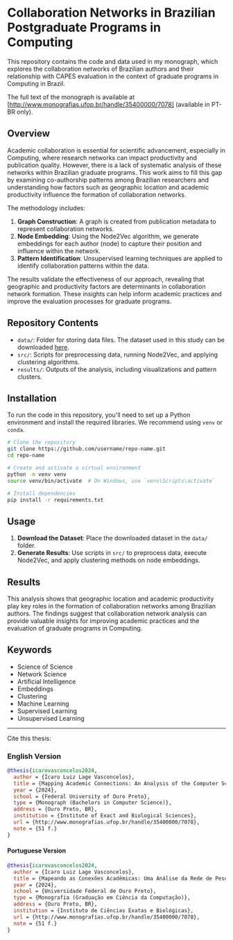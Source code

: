 # Collaboration Networks in Brazilian Postgraduate Programs in Computing

This repository contains the code and data used in my monograph, which explores the collaboration networks of Brazilian authors and their relationship with CAPES evaluation in the context of graduate programs in Computing in Brazil.

The full text of the monograph is available at [http://www.monografias.ufop.br/handle/35400000/7078] (available in PT-BR only).

## Overview

Academic collaboration is essential for scientific advancement, especially in Computing, where research networks can impact productivity and publication quality. However, there is a lack of systematic analysis of these networks within Brazilian graduate programs. This work aims to fill this gap by examining co-authorship patterns among Brazilian researchers and understanding how factors such as geographic location and academic productivity influence the formation of collaboration networks.

The methodology includes:
1. **Graph Construction**: A graph is created from publication metadata to represent collaboration networks.
2. **Node Embedding**: Using the Node2Vec algorithm, we generate embeddings for each author (node) to capture their position and influence within the network.
3. **Pattern Identification**: Unsupervised learning techniques are applied to identify collaboration patterns within the data.

The results validate the effectiveness of our approach, revealing that geographic and productivity factors are determinants in collaboration network formation. These insights can help inform academic practices and improve the evaluation processes for graduate programs.

## Repository Contents

- `data/`: Folder for storing data files. The dataset used in this study can be downloaded [here](https://docs.google.com/spreadsheets/d/1aDyvwiUHiDZre47Z0AOml0D7gS17mgfFFbqSJ6Svi64/export?format=csv&gid=716386560).
- `src/`: Scripts for preprocessing data, running Node2Vec, and applying clustering algorithms.
- `results/`: Outputs of the analysis, including visualizations and pattern clusters.

## Installation

To run the code in this repository, you'll need to set up a Python environment and install the required libraries. We recommend using `venv` or `conda`.

```bash
# Clone the repository
git clone https://github.com/username/repo-name.git
cd repo-name

# Create and activate a virtual environment
python -m venv venv
source venv/bin/activate  # On Windows, use `venv\Scripts\activate`

# Install dependencies
pip install -r requirements.txt
```

## Usage

1. **Download the Dataset**: Place the downloaded dataset in the `data/` folder.
2. **Generate Results**: Use scripts in `src/` to preprocess data, execute Node2Vec, and apply clustering methods on node embeddings.

## Results

This analysis shows that geographic location and academic productivity play key roles in the formation of collaboration networks among Brazilian authors. The findings suggest that collaboration network analysis can provide valuable insights for improving academic practices and the evaluation of graduate programs in Computing.

## Keywords

- Science of Science
- Network Science
- Artificial Intelligence
- Embeddings
- Clustering
- Machine Learning
- Supervised Learning
- Unsupervised Learning

---

Cite this thesis:

### English Version
```bibtex
@thesis{icarovasconcelos2024,
  author = {Ícaro Luiz Lage Vasconcelos},
  title = {Mapping Academic Connections: An Analysis of the Computer Science Researcher Network via OpenAlex},
  year = {2024},
  school = {Federal University of Ouro Preto},
  type = {Monograph (Bachelors in Computer Science)},
  address = {Ouro Preto, BR},
  institution = {Institute of Exact and Biological Sciences},
  url = {http://www.monografias.ufop.br/handle/35400000/7078},
  note = {51 f.}
}
```

#### Portuguese Version
```bibtex
@thesis{icarovasconcelos2024,
  author = {Ícaro Luiz Lage Vasconcelos},
  title = {Mapeando as Conexões Acadêmicas: Uma Análise da Rede de Pesquisadores em Ciência da Computação via OpenAlex},
  year = {2024},
  school = {Universidade Federal de Ouro Preto},
  type = {Monografia (Graduação em Ciência da Computação)},
  address = {Ouro Preto, BR},
  institution = {Instituto de Ciências Exatas e Biológicas},
  url = {http://www.monografias.ufop.br/handle/35400000/7078},
  note = {51 f.}
}
```